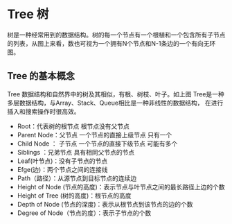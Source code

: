 <!--
 * @Author: shiyao
 * @Description: 树 数据结构
 * @Date: 2019-08-28 12:38:43
 -->
# Tree 树 

树是一种经常用到的数据结构。树的每一个节点有一个根植和一个包含所有子节点的列表，从图上来看，数也可视为一个拥有N个节点和N-1条边的一个有向无环图。




## Tree 的基本概念
Tree 数据结构和自然界中的树及其相似，有根、树枝、叶子。如上图 Tree是一种多层数据结构，与Array、Stack、Queue相比是一种非线性的数据结构， 在进行插入和搜索操作时很高效。

* Root：代表树的根节点 根节点没有父节点
* Parent Node：父节点 一个节点的直接上级节点 只有一个
* Child Node ： 子节点 一个节点的直接下级节点 可能有多个
* Siblings ：兄弟节点 具有相同父节点的节点
* Leaf(叶节点)：没有子节点的节点
* Efge(边)：两个节点之间的连接线
* Path（路径）：从源节点到目标节点的连续边
* Height of Node (节点的高度)：表示节点与叶节点之间的最长路径上边的个数
* Height of Tree (树的高度)：根节点的高度
* Depth of Node (节点的深度)：表示从根节点到该节点的边的个数
* Degree of Node（节点的度）：表示子节点的个数




